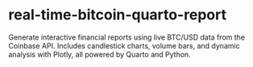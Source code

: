 # real-time-bitcoin-quarto-report
Generate interactive financial reports using live BTC/USD data from the Coinbase API. Includes candlestick charts, volume bars, and dynamic analysis with Plotly, all powered by Quarto and Python.

